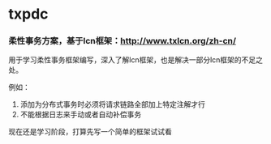 # txpdc
### 柔性事务方案，基于lcn框架：http://www.txlcn.org/zh-cn/
用于学习柔性事务框架编写，深入了解lcn框架，也是解决一部分lcn框架的不足之处。

例如：
  1. 添加为分布式事务时必须将请求链路全部加上特定注解才行
  2. 不能根据日志来手动或者自动补偿事务
 
现在还是学习阶段，打算先写一个简单的框架试试看
